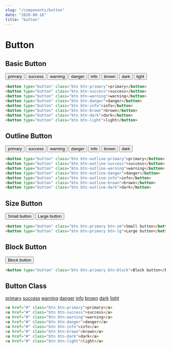 ```yaml
---
slug: "/components/button"
date: "2020-08-16"
title: "button"
---
```


# Button


## Basic Button
<div class="card">
<div class="card-body">
<button type="button" class="btn btn-primary">primary</button>
<button type="button" class="btn btn-success">success</button>
<button type="button" class="btn btn-warning">warning</button>
<button type="button" class="btn btn-danger">danger</button>
<button type="button" class="btn btn-info">info</button>
<button type="button" class="btn btn-brown">brown</button>
<button type="button" class="btn btn-dark">dark</button>
<button type="button" class="btn btn-light">light</button>

```html
<button type="button" class="btn btn-primary">primary</button>
<button type="button" class="btn btn-success">success</button>
<button type="button" class="btn btn-warning">warning</button>
<button type="button" class="btn btn-danger">danger</button>
<button type="button" class="btn btn-info">info</button>
<button type="button" class="btn btn-brown">brown</button>
<button type="button" class="btn btn-dark">dark</button>
<button type="button" class="btn btn-light">light</button>
```
</div>
</div>

## Outline Button
<div class="card">
<div class="card-body">
<button type="button" class="btn btn-outline-primary">primary</button>
<button type="button" class="btn btn-outline-success">success</button>
<button type="button" class="btn btn-outline-warning">warning</button>
<button type="button" class="btn btn-outline-danger">danger</button>
<button type="button" class="btn btn-outline-info">info</button>
<button type="button" class="btn btn-outline-brown">brown</button>
<button type="button" class="btn btn-outline-dark">dark</button>

```html
<button type="button" class="btn btn-outline-primary">primary</button>
<button type="button" class="btn btn-outline-success">success</button>
<button type="button" class="btn btn-outline-warning">warning</button>
<button type="button" class="btn btn-outline-danger">danger</button>
<button type="button" class="btn btn-outline-info">info</button>
<button type="button" class="btn btn-outline-brown">brown</button>
<button type="button" class="btn btn-outline-dark">dark</button>
```
</div>
</div>

## Size Button
<div class="card">
<div class="card-body">
<button type="button" class="btn btn-primary btn-sm">Small button</button>
<button type="button" class="btn btn-primary btn-lg">Large button</button>

```html
<button type="button" class="btn btn-primary btn-sm">Small button</button>
<button type="button" class="btn btn-primary btn-lg">Large button</button>
```
</div>
</div>

## Block Button
<div class="card">
<div class="card-body">
<button type="button" class="btn btn-primary btn-block">Block button</button>

```html
<button type="button" class="btn btn-primary btn-block">Block button</button>
```
</div>
</div>

## Button Class
<div class="card">
<div class="card-body">
<a href="#" class="btn btn-primary">primary</a>
<a href="#" class="btn btn-success">success</a>
<a href="#" class="btn btn-warning">warning</a>
<a href="#" class="btn btn-danger">danger</a>
<a href="#" class="btn btn-info">info</a>
<a href="#" class="btn btn-brown">brown</a>
<a href="#" class="btn btn-dark">dark</a>
<a href="#" class="btn btn-light">light</a>

```html
<a href="#" class="btn btn-primary">primary</a>
<a href="#" class="btn btn-success">success</a>
<a href="#" class="btn btn-warning">warning</a>
<a href="#" class="btn btn-danger">danger</a>
<a href="#" class="btn btn-info">info</a>
<a href="#" class="btn btn-brown">brown</a>
<a href="#" class="btn btn-dark">dark</a>
<a href="#" class="btn btn-light">light</a>
```
</div>
</div>